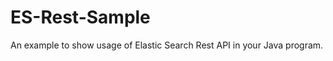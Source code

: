 ES-Rest-Sample
==============

An example to show usage of Elastic Search Rest API in your Java program.